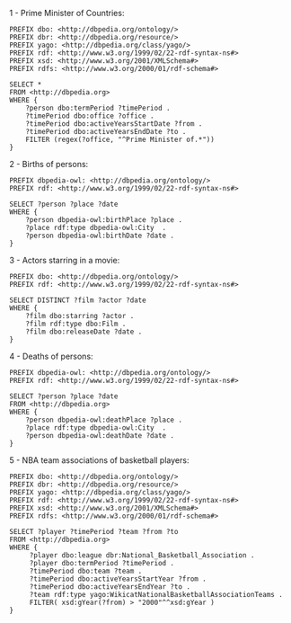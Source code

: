 1 - Prime Minister of Countries:

	PREFIX dbo: <http://dbpedia.org/ontology/>
	PREFIX dbr: <http://dbpedia.org/resource/>
	PREFIX yago: <http://dbpedia.org/class/yago/>
	PREFIX rdf: <http://www.w3.org/1999/02/22-rdf-syntax-ns#>
	PREFIX xsd: <http://www.w3.org/2001/XMLSchema#>
	PREFIX rdfs: <http://www.w3.org/2000/01/rdf-schema#>
	
	SELECT *
	FROM <http://dbpedia.org>
	WHERE {
		?person dbo:termPeriod ?timePeriod . 
		?timePeriod dbo:office ?office . 
		?timePeriod dbo:activeYearsStartDate ?from . 
		?timePeriod dbo:activeYearsEndDate ?to .
		FILTER (regex(?office, "^Prime Minister of.*"))
	}
	
2 - Births of persons:
	
	PREFIX dbpedia-owl: <http://dbpedia.org/ontology/>
	PREFIX rdf: <http://www.w3.org/1999/02/22-rdf-syntax-ns#>

	SELECT ?person ?place ?date  
	WHERE {   
	    ?person dbpedia-owl:birthPlace ?place .   
	    ?place rdf:type dbpedia-owl:City  .   
	    ?person dbpedia-owl:birthDate ?date .  
	}   

3 - Actors starring in a movie:
	
	PREFIX dbo: <http://dbpedia.org/ontology/>
	PREFIX rdf: <http://www.w3.org/1999/02/22-rdf-syntax-ns#>

	SELECT DISTINCT ?film ?actor ?date 
	WHERE {   
	    ?film dbo:starring ?actor .   
	    ?film rdf:type dbo:Film .  
	    ?film dbo:releaseDate ?date .
	}   

4 - Deaths of persons:
		
	PREFIX dbpedia-owl: <http://dbpedia.org/ontology/> 
	PREFIX rdf: <http://www.w3.org/1999/02/22-rdf-syntax-ns#>

	SELECT ?person ?place ?date
	FROM <http://dbpedia.org>
	WHERE {  
	    ?person dbpedia-owl:deathPlace ?place .  
	    ?place rdf:type dbpedia-owl:City  .  
	    ?person dbpedia-owl:deathDate ?date . 
	} 
	
5 - NBA team associations of basketball players:
	
	PREFIX dbo: <http://dbpedia.org/ontology/>
	PREFIX dbr: <http://dbpedia.org/resource/>
	PREFIX yago: <http://dbpedia.org/class/yago/>
	PREFIX rdf: <http://www.w3.org/1999/02/22-rdf-syntax-ns#>
	PREFIX xsd: <http://www.w3.org/2001/XMLSchema#>
	PREFIX rdfs: <http://www.w3.org/2000/01/rdf-schema#>

	SELECT ?player ?timePeriod ?team ?from ?to
	FROM <http://dbpedia.org> 
	WHERE {
	     ?player dbo:league dbr:National_Basketball_Association .
	     ?player dbo:termPeriod ?timePeriod .
	     ?timePeriod dbo:team ?team .
	     ?timePeriod dbo:activeYearsStartYear ?from . 
	     ?timePeriod dbo:activeYearsEndYear ?to .
	     ?team rdf:type yago:WikicatNationalBasketballAssociationTeams .
	     FILTER( xsd:gYear(?from) > "2000"^^xsd:gYear )
	}
		